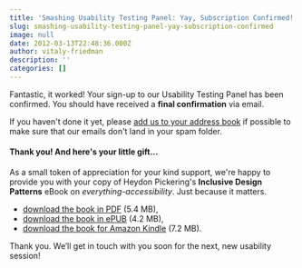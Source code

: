```yaml
---
title: 'Smashing Usability Testing Panel: Yay, Subscription Confirmed!'
slug: smashing-usability-testing-panel-yay-subscription-confirmed
image: null
date: 2012-03-13T22:48:36.000Z
author: vitaly-friedman
description: ''
categories: []
---
```


Fantastic, it worked! Your sign-up to our Usability Testing Panel has been confirmed. You should have received a **final confirmation** via email.

If you haven't done it yet, please [add us to your address book](https://smashingmagazine.us1.list-manage1.com/vcard?u=16b832d9ad4b28edf261f34df&id=58c0442d2c) if possible to make sure that our emails don't land in your spam folder.

#### Thank you! And here's your little gift...

As a small token of appreciation for your kind support, we're happy to provide you with your copy of Heydon Pickering's **Inclusive Design Patterns** eBook on _everything-accessibility_. Just because it matters.

*   [download the book in PDF](https://www.dropbox.com/s/ctjxx8elx8sclu3/inclusive-design-patterns.pdf?dl=0) (5.4 MB),
*   [download the book in ePUB](https://www.dropbox.com/s/jxtotgepsvgtjha/inclusive-design-patterns.epub?dl=0) (4.2 MB),
*   [download the book for Amazon Kindle](https://www.dropbox.com/s/ux238s5o4xg00qk/inclusive-design-patterns.mobi?dl=0) (7.2 MB).

Thank you. We’ll get in touch with you soon for the next, new usability session!